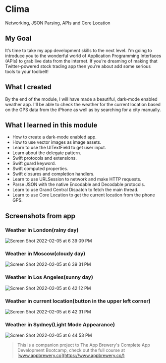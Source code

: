 # Clima
Networking, JSON Parsing, APIs and Core Location

## My Goal

It’s time to take my app development skills to the next level. I'm going to introduce you to the wonderful world of Application Programming Interfaces (APIs) to grab live data from the internet. If you’re dreaming of making that Twitter-powered stock trading app then you’re about add some serious tools to your toolbelt!

## What I created

By the end of the module, I will have made a beautiful, dark-mode enabled weather app. I'll be able to check the weather for the current location based on the GPS data from the iPhone as well as by searching for a city manually. 

## What I learned in this module

* How to create a dark-mode enabled app.
* How to use vector images as image assets.
* Learn to use the UITextField to get user input. 
* Learn about the delegate pattern.
* Swift protocols and extensions. 
* Swift guard keyword. 
* Swift computed properties.
* Swift closures and completion handlers.
* Learn to use URLSession to network and make HTTP requests.
* Parse JSON with the native Encodable and Decodable protocols. 
* Learn to use Grand Central Dispatch to fetch the main thread.
* Learn to use Core Location to get the current location from the phone GPS.

## Screenshots from app

### Weather in London(rainy day)
![Screen Shot 2022-02-05 at 6 39 09 PM](https://user-images.githubusercontent.com/56804253/152662804-f951ce48-f737-421d-adfa-60dec85a405f.png)
### Weather in Moscow(cloudy day)
![Screen Shot 2022-02-05 at 6 39 31 PM](https://user-images.githubusercontent.com/56804253/152662839-97f9ace2-9ba1-48b7-8956-3180675e55a0.png)
### Weather in Los Angeles(sunny day)
![Screen Shot 2022-02-05 at 6 42 12 PM](https://user-images.githubusercontent.com/56804253/152662859-ce1edf05-148d-4d39-b76e-37abc51ef89e.png)
### Weather in current location(button in the upper left corner)
![Screen Shot 2022-02-05 at 6 42 31 PM](https://user-images.githubusercontent.com/56804253/152662892-82570485-b0d8-4f4a-ac35-711cf437be35.png)
### Weather in Sydney(Light Mode Appearance)
![Screen Shot 2022-02-05 at 6 44 53 PM](https://user-images.githubusercontent.com/56804253/152662907-93364478-679e-4a99-844d-6c341e783d91.png)


>This is a companion project to The App Brewery's Complete App Development Bootcamp, check out the full course at [www.appbrewery.co](https://www.appbrewery.co/)
